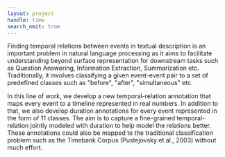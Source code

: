 ```yaml
---
layout: project
handle: time
search_omit: true
---
```


Finding temporal relations between events in textual description is an important problem in natural language processing as it aims to facilitate understanding beyond surface representation for downstream tasks such as Question Answering, Information Extraction, Summarization etc. Traditionally, it involves classifying a given event-event pair to a set of predefined classes such as "before", "after", "simultaneous" etc. 

In this line of work, we develop a new temporal-relation annotation that maps every event to a timeline represented in real numbers. In addition to that, we also develop duration annotations for every event represented in the form of 11 classes. The aim is to capture a fine-grained temporal-relation jointly modeled with duration to help model the relations better. These annotations could also be mapped to the traditional classification problem such as the Timebank Corpus (Pustejovsky et al., 2003) without much effort.
